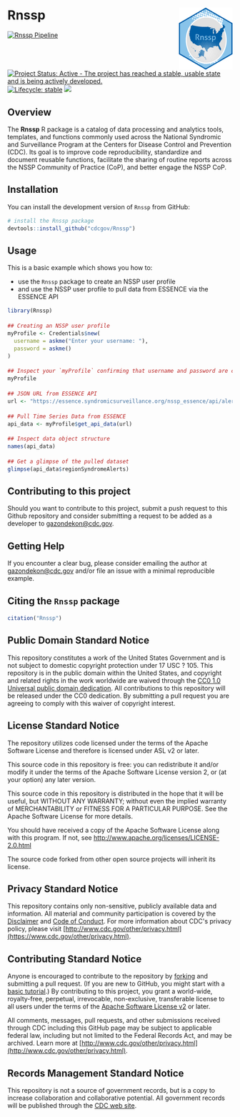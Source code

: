 
# Rnssp <a href='https://cdcgov.github.io/Rnssp'><img src='man/figures/logo.png' align="right" height="139" /></a>

<!-- badges: start -->
[![Rnssp Pipeline](https://github.com/cdcent/Rnssp/actions/workflows/check-standard.yaml/badge.svg?branch=master)](https://github.com/cdcent/Rnssp/actions/workflows/check-standard.yaml)
[![Project Status: Active - The project has reached a stable, usable
state and is being actively
developed.](https://www.repostatus.org/badges/latest/active.svg)](https://github.com/CDCgov/Rnssp)
[![Lifecycle: stable](https://img.shields.io/badge/lifecycle-stable-brightgreen.svg)](https://lifecycle.r-lib.org/articles/stages.html#stable)
[![](https://img.shields.io/badge/CRAN-not%20published-red.svg)](https://github.com/CDCgov/Rnssp)
<!-- badges: end -->

## Overview
The **Rnssp** R package is a catalog of data processing and analytics tools, templates, and functions commonly used across the National Syndromic and Surveillance Program at the Centers for Disease Control and Prevention (CDC). Its goal is to improve code reproducibility, standardize and document reusable functions, facilitate the sharing of routine reports across the NSSP Community of Practice (CoP), and better engage the NSSP CoP.

## Installation

You can install the development version of `Rnssp` from GitHub:

```r
# install the Rnssp package
devtools::install_github("cdcgov/Rnssp")
```


## Usage

This is a basic example which shows you how to:

- use the `Rnssp` package to create an NSSP user profile
- and use the NSSP user profile to pull data from ESSENCE via the ESSENCE API


``` r
library(Rnssp)

## Creating an NSSP user profile
myProfile <- Credentials$new(
  username = askme("Enter your username: "), 
  password = askme()
)

## Inspect your `myProfile` confirming that username and password are completely hidden
myProfile

## JSON URL from ESSENCE API
url <- "https://essence.syndromicsurveillance.org/nssp_essence/api/alerts/regionSyndromeAlerts?end_date=31Jan2021&start_date=29Jan2021"

## Pull Time Series Data from ESSENCE
api_data <- myProfile$get_api_data(url)

## Inspect data object structure
names(api_data)

## Get a glimpse of the pulled dataset
glimpse(api_data$regionSyndromeAlerts) 
```

## Contributing to this project
Should you want to contribute to this project, submit a push request to this Github repository and consider submitting a request to be added as a developer to gazondekon@cdc.gov.

## Getting Help
If you encounter a clear bug, please consider emailing the author at gazondekon@cdc.gov and/or file an issue with a minimal reproducible example.

## Citing the `Rnssp` package
```r
citation("Rnssp")
```

## Public Domain Standard Notice
This repository constitutes a work of the United States Government and is not
subject to domestic copyright protection under 17 USC ? 105. This repository is in
the public domain within the United States, and copyright and related rights in
the work worldwide are waived through the [CC0 1.0 Universal public domain dedication](https://creativecommons.org/publicdomain/zero/1.0/).
All contributions to this repository will be released under the CC0 dedication. By
submitting a pull request you are agreeing to comply with this waiver of
copyright interest.

## License Standard Notice
The repository utilizes code licensed under the terms of the Apache Software
License and therefore is licensed under ASL v2 or later.

This source code in this repository is free: you can redistribute it and/or modify it under
the terms of the Apache Software License version 2, or (at your option) any
later version.

This source code in this repository is distributed in the hope that it will be useful, but WITHOUT ANY
WARRANTY; without even the implied warranty of MERCHANTABILITY or FITNESS FOR A
PARTICULAR PURPOSE. See the Apache Software License for more details.

You should have received a copy of the Apache Software License along with this
program. If not, see http://www.apache.org/licenses/LICENSE-2.0.html

The source code forked from other open source projects will inherit its license.

## Privacy Standard Notice
This repository contains only non-sensitive, publicly available data and
information. All material and community participation is covered by the
[Disclaimer](https://github.com/CDCgov/template/blob/master/DISCLAIMER.md)
and [Code of Conduct](https://github.com/CDCgov/template/blob/master/code-of-conduct.md).
For more information about CDC's privacy policy, please visit [http://www.cdc.gov/other/privacy.html](https://www.cdc.gov/other/privacy.html).

## Contributing Standard Notice
Anyone is encouraged to contribute to the repository by [forking](https://help.github.com/articles/fork-a-repo)
and submitting a pull request. (If you are new to GitHub, you might start with a
[basic tutorial](https://help.github.com/articles/set-up-git).) By contributing
to this project, you grant a world-wide, royalty-free, perpetual, irrevocable,
non-exclusive, transferable license to all users under the terms of the
[Apache Software License v2](http://www.apache.org/licenses/LICENSE-2.0.html) or
later.

All comments, messages, pull requests, and other submissions received through
CDC including this GitHub page may be subject to applicable federal law, including but not limited to the Federal Records Act, and may be archived. Learn more at [http://www.cdc.gov/other/privacy.html](http://www.cdc.gov/other/privacy.html).

## Records Management Standard Notice
This repository is not a source of government records, but is a copy to increase
collaboration and collaborative potential. All government records will be
published through the [CDC web site](http://www.cdc.gov).
